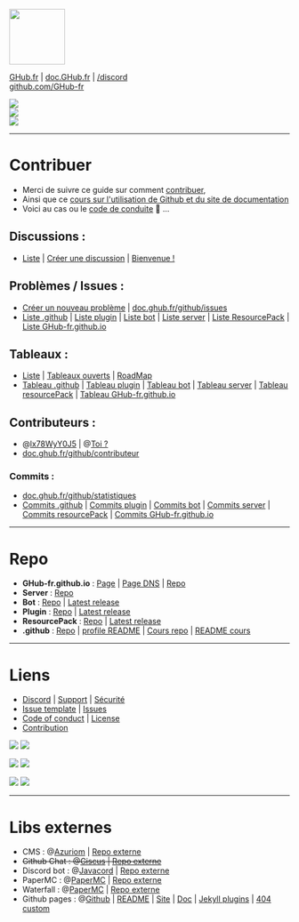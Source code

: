<a href="https://GHub.fr"><img src="https://avatars.githubusercontent.com/u/128578613?s=200&v=4" width=100 height=100></a>


[GHub.fr](https://GHub.fr) | [doc.GHub.fr](https://doc.ghub.fr) | [/discord](https://doc.ghub.fr/discord)   
[github.com/GHub-fr](https://github.com/GHub-fr)  
  
  
<a href=""><img src="https://img.shields.io/github/stars/GHub-fr?color=red&style=for-the-badge"></a>  
<a href=""><img src="https://komarev.com/ghpvc/?username=GHub-fr&color=red&label=%F0%9F%91%80"></a>  
<a href="https://GHub.fr/discord"><img src="https://discordapp.com/api/guilds/1081921426333909072/widget.png"></a>  
  
----
  
# Contribuer
- Merci de suivre ce guide sur comment [contribuer](https://doc.ghub.fr/github/contribuer.html),  
- Ainsi que ce [cours sur l'utilisation de Github et du site de documentation](https://doc.ghub.fr/cours/readme.html)  
- Voici au cas ou le [code de conduite](https://doc.ghub.fr/github/code_of_conduct.html) 👼 ...

## Discussions : 
- [Liste](https://github.com/orgs/GHub-fr/discussions) | [Créer une discussion](https://github.com/orgs/GHub-fr/discussions/new) | [Bienvenue !](https://github.com/orgs/GHub-fr/discussions/1)  

## Problèmes / Issues :
- [Créer un nouveau problème](https://github.com/GHub-fr/.github/issues/new/choose) | [doc.ghub.fr/github/issues](https://doc.ghub.fr/github/issues.html)
- [Liste .github](https://github.com/GHub-fr/.github/issues) | [Liste plugin](https://github.com/GHub-fr/plugin/issues) | [Liste bot](https://github.com/GHub-fr/bot/issues) | [Liste server](https://github.com/GHub-fr/server/issues) | [Liste ResourcePack](https://github.com/GHub-fr/resourcePack/issues) | [Liste GHub-fr.github.io](https://github.com/GHub-fr/GHub-fr.github.io/issues)

## Tableaux : 
- [Liste](https://github.com/orgs/GHub-fr/projects) | [Tableaux ouverts](https://github.com/orgs/GHub-fr/projects?query=is%3Aopen) | [RoadMap](https://github.com/orgs/GHub-fr/projects/1)  
- [Tableau .github](https://github.com/orgs/GHub-fr/projects/6) | [Tableau plugin](https://github.com/orgs/GHub-fr/projects/3) | [Tableau bot](https://github.com/orgs/GHub-fr/projects/2) | [Tableau server](https://github.com/orgs/GHub-fr/projects/6) | [Tableau resourcePack](https://github.com/orgs/GHub-fr/projects/9) | [Tableau GHub-fr.github.io](https://github.com/orgs/GHub-fr/projects/4)

## Contributeurs :
- @[lx78WyY0J5](https://github.com/lx78WyY0J5) | @[Toi ?](https://github.com/)  
- [doc.ghub.fr/github/contributeur](https://doc.ghub.fr/github/contributeur.html)

### Commits :
- [doc.ghub.fr/github/statistiques](https://doc.ghub.fr/github/statistiques.html)
- [Commits .github](https://github.com/GHub-fr/.github/commits/main) | [Commits plugin](https://github.com/GHub-fr/plugin/commits/main) | [Commits bot](https://github.com/GHub-fr/bot/commits/main) | [Commits server](https://github.com/GHub-fr/server/commits/main) | [Commits resourcePack](https://github.com/GHub-fr/resourcePack/commits/main) | [Commits GHub-fr.github.io](https://github.com/GHub-fr/GHub-fr.github.io/commits/main)

----

# Repo
- **GHub-fr.github.io** : [Page](https://GHub-fr.github.io) | [Page DNS](https://doc.ghub.fr) | [Repo](https://github.com/GHub-fr/GHub-fr.github.io)
- **Server** : [Repo](https://github.com/GHub-fr/server)
- **Bot** : [Repo](https://github.com/GHub-fr/bot) | [Latest release](https://github.com/GHub-fr/bot/releases/latest)
- **Plugin** : [Repo](https://github.com/GHub-fr/plugin) | [Latest release](https://github.com/GHub-fr/plugin/releases/latest)
- **ResourcePack** : [Repo](https://github.com/GHub-fr/resourcePack) | [Latest release](https://github.com/GHub-fr/resourcePack/releases/latest)
- **.github** : [Repo](https://github.com/GHub-fr/.github) | [profile README](https://github.com/GHub-fr/.github/blob/main/profile/README.md) | [Cours repo](https://github.com/GHub-fr/.github/tree/main/note) | [README cours](https://doc.ghub.fr/cours/readme.html)

---

# Liens
- [Discord](https://doc.ghub.fr/discord) | [Support](https://doc.ghub.fr/github/support.html) | [Sécurité](https://doc.ghub.fr/github/security.html)
- [Issue template](https://github.com/GHub-fr/.github/tree/main/.github/ISSUE_TEMPLATE) | [Issues](https://doc.ghub.fr/github/issues.html)
- [Code of conduct](https://doc.ghub.fr/github/code_of_conduct.html) | [License](https://doc.ghub.fr/github/license.html)
- [Contribution](https://doc.ghub.fr/github/contribuer.html)
  
<a href=""><img src="https://img.shields.io/github/commit-activity/m/GHub-fr/.github?color=red&style=for-the-badge"></a>
<a href=""><img src="https://img.shields.io/github/last-commit/GHub-fr/.github?color=red&style=for-the-badge"></a>

<a href=""><img src="https://img.shields.io/github/stars/GHub-fr/.github?color=red&label=repo%20stars&style=for-the-badge"></a>
<a href=""><img src="https://img.shields.io/github/contributors/GHub-fr/.github?style=for-the-badge"></a>

<a href=""><img src="https://img.shields.io/github/languages/code-size/GHub-fr/.github?color=red"></a>
<a href=""><img src="https://img.shields.io/github/repo-size/GHub-fr/.github?color=red"></a>

----
  
# Libs externes
- CMS : @[Azuriom](https://github.com/Azuriom) | [Repo externe](https://github.com/Azuriom/Azuriom)
- ~~Github Chat : @[Giscus](https://github.com/Giscus) | [Repo externe](https://github.com/Giscus/Giscus)~~
- Discord bot : @[Javacord](https://github.com/Javacord) | [Repo externe](https://github.com/Javacord/Javacord)
- PaperMC : @[PaperMC](https://github.com/PaperMC) | [Repo externe](https://github.com/PaperMC/Paper)
- Waterfall : @[PaperMC](https://github.com/PaperMC) | [Repo externe](https://github.com/PaperMC/Waterfall)
- Github pages : @[Github](https://github.com/github) | [README](https://github.com/github/welcome-to-github-and-pages) | [Site](https://pages.github.com/) | [Doc](https://docs.github.com/fr/pages) | [Jekyll plugins](https://docs.github.com/en/pages/setting-up-a-github-pages-site-with-jekyll/about-github-pages-and-jekyll#plugins) | [404 custom](https://docs.github.com/en/pages/getting-started-with-github-pages/creating-a-custom-404-page-for-your-github-pages-site)
